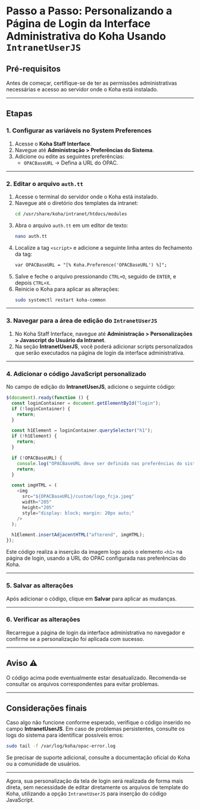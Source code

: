 # Passo a Passo: Personalizando a Página de Login da Interface Administrativa do Koha Usando `IntranetUserJS`

## Pré-requisitos

Antes de começar, certifique-se de ter as permissões administrativas necessárias e acesso ao servidor onde o Koha está instalado.

---

## Etapas

### 1. Configurar as variáveis no System Preferences

1. Acesse o **Koha Staff Interface**.
2. Navegue até **Administração > Preferências do Sistema**.
3. Adicione ou edite as seguintes preferências:
   - `OPACBaseURL` → Defina a URL do OPAC.

---

### 2. Editar o arquivo `auth.tt`

1. Acesse o terminal do servidor onde o Koha está instalado.
2. Navegue até o diretório dos templates da intranet:
   ```bash
   cd /usr/share/koha/intranet/htdocs/modules
   ```
3. Abra o arquivo `auth.tt` em um editor de texto:
   ```bash
   nano auth.tt
   ```
4. Localize a tag `<script>` e adicione a seguinte linha antes do fechamento da tag:
   ```html
   var OPACBaseURL = "[% Koha.Preference('OPACBaseURL') %]";
   ```
5. Salve e feche o arquivo pressionando `CTRL+O`, seguido de `ENTER`, e depois `CTRL+X`.
6. Reinicie o Koha para aplicar as alterações:
   ```bash
   sudo systemctl restart koha-common
   ```

---

### 3. Navegar para a área de edição do `IntranetUserJS`

1. No Koha Staff Interface, navegue até **Administração > Personalizações > Javascript do Usuário da Intranet**.
2. Na seção **IntranetUserJS**, você poderá adicionar scripts personalizados que serão executados na página de login da interface administrativa.

---

### 4. Adicionar o código JavaScript personalizado

No campo de edição do **IntranetUserJS**, adicione o seguinte código:

```javascript
$(document).ready(function () {
  const loginContainer = document.getElementById("login");
  if (!loginContainer) {
    return;
  }

  const h1Element = loginContainer.querySelector("h1");
  if (!h1Element) {
    return;
  }

  if (!OPACBaseURL) {
    console.log("OPACBaseURL deve ser definida nas preferências do sistema");
    return;
  }

  const imgHTML = (
    <img
      src="${OPACBaseURL}/custom/logo_fcja.jpeg"
      width="205"
      height="205"
      style="display: block; margin: 20px auto;"
    />
  );

  h1Element.insertAdjacentHTML("afterend", imgHTML);
});
```

Este código realiza a inserção da imagem logo após o elemento `<h1>` na página de login, usando a URL do OPAC configurada nas preferências do Koha.

---

### 5. Salvar as alterações

Após adicionar o código, clique em **Salvar** para aplicar as mudanças.

---

### 6. Verificar as alterações

Recarregue a página de login da interface administrativa no navegador e confirme se a personalização foi aplicada com sucesso.

---

## Aviso ⚠️

O código acima pode eventualmente estar desatualizado. Recomenda-se consultar os arquivos correspondentes para evitar problemas.

---

## Considerações finais

Caso algo não funcione conforme esperado, verifique o código inserido no campo **IntranetUserJS**. Em caso de problemas persistentes, consulte os logs do sistema para identificar possíveis erros:

```bash
sudo tail -f /var/log/koha/opac-error.log
```

Se precisar de suporte adicional, consulte a documentação oficial do Koha ou a comunidade de usuários.

---

Agora, sua personalização da tela de login será realizada de forma mais direta, sem necessidade de editar diretamente os arquivos de template do Koha, utilizando a opção `IntranetUserJS` para inserção do código JavaScript.
